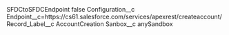 <?xml version="1.0" encoding="UTF-8"?>
<CustomMetadata xmlns="http://soap.sforce.com/2006/04/metadata" xmlns:xsi="http://www.w3.org/2001/XMLSchema-instance" xmlns:xsd="http://www.w3.org/2001/XMLSchema">
    <label>SFDCtoSFDCEndpoint</label>
    <protected>false</protected>
    <values>
        <field>Configuration__c</field>
        <value xsi:type="xsd:string">Endpoint__c=https://cs61.salesforce.com/services/apexrest/createaccount/</value>
    </values>
    <values>
        <field>Record_Label__c</field>
        <value xsi:type="xsd:string">AccountCreation</value>
    </values>
    <values>
        <field>Sanbox__c</field>
        <value xsi:type="xsd:string">anySandbox</value>
    </values>
</CustomMetadata>
